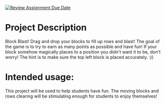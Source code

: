 [![Review Assignment Due Date](https://classroom.github.com/assets/deadline-readme-button-22041afd0340ce965d47ae6ef1cefeee28c7c493a6346c4f15d667ab976d596c.svg)](https://classroom.github.com/a/YxXKqIeT)
# Project Description

Block Blast! Drag and drop your blocks to fill up rows and blast! The goal of the game is to try to earn as many points as possible and have fun! If your block somehow magically places to a position you didn't want it to be, don't worry! The hint is to make sure the top left block is placed accurately. :))

# Intended usage:

This project will be used to help students have fun. The moving blocks and rows clearing will be stimulating enough for students to enjoy themselves!
